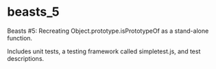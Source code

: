 # beasts_5
Beasts #5: Recreating Object.prototype.isPrototypeOf as a stand-alone function.

Includes unit tests, a testing framework called simpletest.js, and test descriptions.
